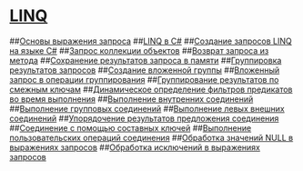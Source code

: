 # [LINQ](index.md)
##[Основы выражения запроса](query-expression-basics.md)
##[LINQ в C#](linq-in-csharp.md)
##[Создание запросов LINQ на языке C#](write-linq-queries.md)
##[Запрос коллекции объектов](query-a-collection-of-objects.md)
##[Возврат запроса из метода](return-a-query-from-a-method.md)
##[Сохранение результатов запроса в памяти](store-the-results-of-a-query-in-memory.md)
##[Группировка результатов запросов](group-query-results.md)
##[Создание вложенной группы](create-a-nested-group.md)
##[Вложенный запрос в операции группирования](perform-a-subquery-on-a-grouping-operation.md)
##[Группирование результатов по смежным ключам](group-results-by-contiguous-keys.md)
##[Динамическое определение фильтров предикатов во время выполнения](dynamically-specify-predicate-filters-at-runtime.md)
##[Выполнение внутренних соединений](perform-inner-joins.md)
##[Выполнение групповых соединений](perform-grouped-joins.md)
##[Выполнение левых внешних соединений](perform-left-outer-joins.md)
##[Упорядочение результатов предложения соединения](order-the-results-of-a-join-clause.md)
##[Соединение с помощью составных ключей](join-by-using-composite-keys.md)
##[Выполнение пользовательских операций соединения](perform-custom-join-operations.md)
##[Обработка значений NULL в выражениях запросов](handle-null-values-in-query-expressions.md)
##[Обработка исключений в выражениях запросов](handle-exceptions-in-query-expressions.md)